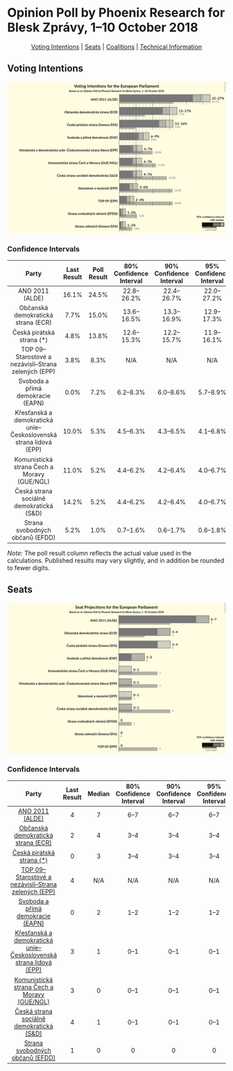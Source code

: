 # Opinion Poll by Phoenix Research for Blesk Zprávy, 1–10 October 2018

<p align="center"><a href="#voting-intentions">Voting Intentions</a> | <a href="#seats">Seats</a> | <a href="#coalitions">Coalitions</a> | <a href="#technical-information">Technical Information</a></p>

## Voting Intentions

![Graph with voting intentions not yet produced](2018-10-10-PhoenixResearch.png "Voting Intentions")

### Confidence Intervals

| Party | Last Result | Poll Result | 80% Confidence Interval | 90% Confidence Interval | 95% Confidence Interval | 99% Confidence Interval |
|:-----:|:-----------:|:-----------:|:-----------------------:|:-----------------------:|:-----------------------:|:-----------------------:|
| ANO 2011 (ALDE) | 16.1% | 24.5% | 22.8–26.2% |22.4–26.7% |22.0–27.2% |21.2–28.0% |
| Občanská demokratická strana (ECR) | 7.7% | 15.0% | 13.6–16.5% |13.3–16.9% |12.9–17.3% |12.3–18.0% |
| Česká pirátská strana (*) | 4.8% | 13.8% | 12.6–15.3% |12.2–15.7% |11.9–16.1% |11.3–16.8% |
| TOP 09–Starostové a nezávislí–Strana zelených (EPP) | 3.8% | 8.3% | N/A |N/A |N/A |N/A |
| Svoboda a přímá demokracie (EAPN) | 0.0% | 7.2% | 6.2–8.3% |6.0–8.6% |5.7–8.9% |5.3–9.4% |
| Křesťanská a demokratická unie–Československá strana lidová (EPP) | 10.0% | 5.3% | 4.5–6.3% |4.3–6.5% |4.1–6.8% |3.7–7.3% |
| Komunistická strana Čech a Moravy (GUE/NGL) | 11.0% | 5.2% | 4.4–6.2% |4.2–6.4% |4.0–6.7% |3.7–7.2% |
| Česká strana sociálně demokratická (S&D) | 14.2% | 5.2% | 4.4–6.2% |4.2–6.4% |4.0–6.7% |3.7–7.2% |
| Strana svobodných občanů (EFDD) | 5.2% | 1.0% | 0.7–1.6% |0.6–1.7% |0.6–1.8% |0.5–2.1% |

*Note:* The poll result column reflects the actual value used in the calculations. Published results may vary slightly, and in addition be rounded to fewer digits.

## Seats

![Graph with seats not yet produced](2018-10-10-PhoenixResearch-seats.png "Seats")

### Confidence Intervals

| Party | Last Result | Median | 80% Confidence Interval | 90% Confidence Interval | 95% Confidence Interval | 99% Confidence Interval |
|:-----:|:-----------:|:------:|:-----------------------:|:-----------------------:|:-----------------------:|:-----------------------:|
| <a href="#ano-2011-(alde)">ANO 2011 (ALDE)</a> | 4 | 7 | 6–7 |6–7 |6–7 |5–8 |
| <a href="#občanská-demokratická-strana-(ecr)">Občanská demokratická strana (ECR)</a> | 2 | 4 | 3–4 |3–4 |3–4 |3–5 |
| <a href="#česká-pirátská-strana-(*)">Česká pirátská strana (*)</a> | 0 | 3 | 3–4 |3–4 |3–4 |3–4 |
| <a href="#top-09–starostové-a-nezávislí–strana-zelených-(epp)">TOP 09–Starostové a nezávislí–Strana zelených (EPP)</a> | 4 | N/A | N/A |N/A |N/A |N/A |
| <a href="#svoboda-a-přímá-demokracie-(eapn)">Svoboda a přímá demokracie (EAPN)</a> | 0 | 2 | 1–2 |1–2 |1–2 |1–2 |
| <a href="#křesťanská-a-demokratická-unie–československá-strana-lidová-(epp)">Křesťanská a demokratická unie–Československá strana lidová (EPP)</a> | 3 | 1 | 0–1 |0–1 |0–1 |0–2 |
| <a href="#komunistická-strana-čech-a-moravy-(gue/ngl)">Komunistická strana Čech a Moravy (GUE/NGL)</a> | 3 | 0 | 0–1 |0–1 |0–1 |0–2 |
| <a href="#česká-strana-sociálně-demokratická-(s&d)">Česká strana sociálně demokratická (S&D)</a> | 4 | 1 | 0–1 |0–1 |0–1 |0–2 |
| <a href="#strana-svobodných-občanů-(efdd)">Strana svobodných občanů (EFDD)</a> | 1 | 0 | 0 |0 |0 |0 |

